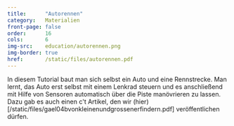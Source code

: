 ```yaml
---
title:      "Autorennen"
category:   Materialien
front-page: false
order:      16
cols:       6
img-src:    education/autorennen.png
img-border: true
href:       /static/files/autorennen.pdf
---
```


In diesem Tutorial baut man sich selbst ein Auto und eine Rennstrecke.
Man lernt, das Auto erst selbst mit einem Lenkrad steuern und es
anschließend mit Hilfe von Sensoren automatisch über die Piste
manövrieren zu lassen. Dazu gab es auch einen c't Artikel, den wir
(hier)[/static/files/gael04bvonkleinenundgrossenerfindern.pdf]
veröffentlichen dürfen.

